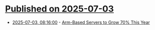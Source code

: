 # [Published on 2025-07-03](index.md)

* [2025-07-03, 08:16:00](https://soylentnews.org/article.pl?sid=25/07/02/1148257&from=rss) - [Arm-Based Servers to Grow 70% This Year](https://soylentnews.org/article.pl?sid=25/07/02/1148257&from=rss)

